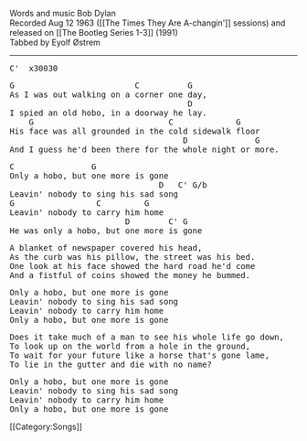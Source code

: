 Words and music Bob Dylan<br>
Recorded Aug 12 1963 ([[The Times They Are A-changin']] sessions)
and released on [[The Bootleg Series 1-3]] (1991)<br>
Tabbed by Eyolf Østrem

----
<pre class="chords">
C'  x30030
</pre>

<pre class="verse">
G                         C          G
As I was out walking on a corner one day,
                                     D
I spied an old hobo, in a doorway he lay.
    G                            C             G
His face was all grounded in the cold sidewalk floor
                                    D              G
And I guess he'd been there for the whole night or more.
</pre>

<pre class="refrain">
C                G
Only a hobo, but one more is gone
                               D   C' G/b
Leavin' nobody to sing his sad song
G                 C         G
Leavin' nobody to carry him home
                        D        C' G
He was only a hobo, but one more is gone
</pre>

<pre class="verse">
A blanket of newspaper covered his head,
As the curb was his pillow, the street was his bed.
One look at his face showed the hard road he'd come
And a fistful of coins showed the money he bummed.
</pre>

<pre class="refrain">
Only a hobo, but one more is gone
Leavin' nobody to sing his sad song
Leavin' nobody to carry him home
Only a hobo, but one more is gone
</pre>

<pre class="verse">
Does it take much of a man to see his whole life go down,
To look up on the world from a hole in the ground,
To wait for your future like a horse that's gone lame,
To lie in the gutter and die with no name?
</pre>

<pre class="refrain">
Only a hobo, but one more is gone
Leavin' nobody to sing his sad song
Leavin' nobody to carry him home
Only a hobo, but one more is gone
</pre>

[[Category:Songs]]